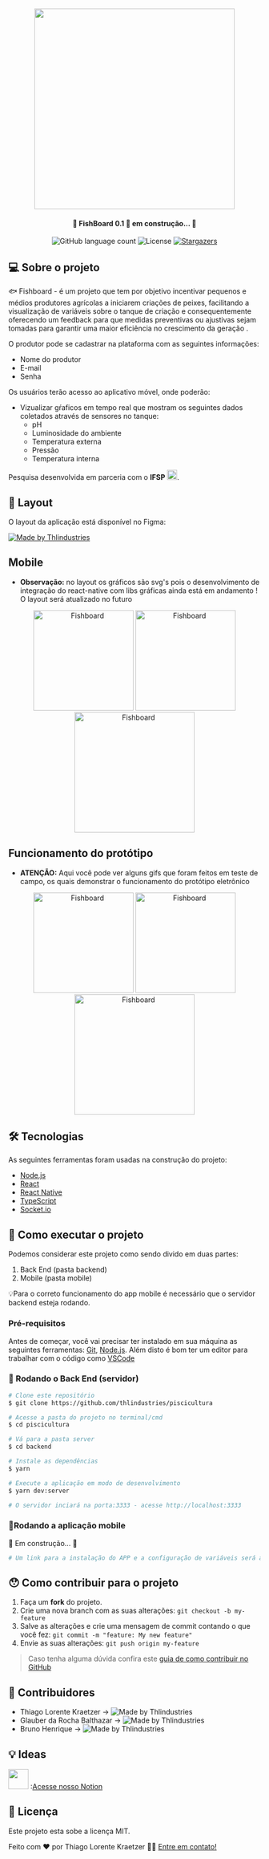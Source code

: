 <h1 align="center">
    <img src="https://i.imgur.com/ceICOgl.png" width="400"/>
</h1>

<h4 align="center"> 
	🚧 FishBoard 0.1 🚀 em construção... 🚧
</h4>

<p align="center">
  <img alt="GitHub language count" src="https://img.shields.io/github/languages/count/thlindustries/piscicultura?color=%2304D361">


  <img alt="License" src="https://img.shields.io/badge/license-MIT-brightgreen">
   <a href="https://github.com/tgmarinho/nlw1/stargazers">
    <img alt="Stargazers" src="https://img.shields.io/github/stars/thlindustries/piscicultura?style=social">
  </a>
</p>


## 💻 Sobre o projeto

🐟 Fishboard - é um projeto que tem por objetivo incentivar pequenos e médios produtores agrícolas a iniciarem criações de peixes, facilitando a visualização de variáveis sobre o tanque de criação e consequentemente oferecendo um feedback para que medidas preventivas ou ajustivas sejam tomadas para garantir uma maior eficiência no crescimento da geração . 

O produtor pode se cadastrar na plataforma com as seguintes informações:
- Nome do produtor
- E-mail
- Senha


Os usuários terão acesso ao aplicativo móvel, onde poderão:
- Vizualizar gŕaficos em tempo real que mostram os seguintes dados coletados através de sensores no tanque:
  - pH
  - Luminosidade do ambiente
  - Temperatura externa
  - Pressão
  - Temperatura interna

Pesquisa desenvolvida em parceria com o **IFSP** <img src="https://i.imgur.com/OYXguD2.png" width="20"/>.


## 🎨 Layout

O layout da aplicação está disponível no Figma:

<a href="https://www.figma.com/file/uawH9rp92GDwFH40CJgjho/FishBoard-new-colors?node-id=0%3A1">
  <img alt="Made by Thlindustries" src="https://img.shields.io/badge/Acessar%20Layout%20-Figma-%2304D361">
</a>


## Mobile 
- **Observação:** no layout os gráficos são svg's pois o desenvolvimento de integração do react-native com libs gráficas ainda está em andamento ! O layout será atualizado no futuro

<p align="center">
  
  <img alt="Fishboard" title="#Fishboard" src="https://i.imgur.com/hu0ncWb.png" width="200px">

  <img alt="Fishboard" title="#Fishboard" src="https://i.imgur.com/nrH4ob1.png" width="200px">

  <img alt="Fishboard" title="#Fishboard" src="https://i.imgur.com/c4UZr1T.gif" width="240px">  
  
</p>

## Funcionamento do protótipo
- **ATENÇÃO:** Aqui você pode ver alguns gifs que foram feitos em teste de campo, os quais demonstrar o funcionamento do protótipo eletrônico

<p align="center">
  
  <img alt="Fishboard" title="#Fishboard" src="https://i.imgur.com/s4shR9k.gif" width="200px">

  <img alt="Fishboard" title="#Fishboard" src="https://i.imgur.com/t2hCgWR.gif" width="200px">

  <img alt="Fishboard" title="#Fishboard" src="https://i.imgur.com/8WazBxx.gif" width="240px">  
  
</p>


## 🛠 Tecnologias

As seguintes ferramentas foram usadas na construção do projeto:

- [Node.js][nodejs]
- [React][reactjs]
- [React Native][rn]
- [TypeScript][typescript]
- [Socket.io][socketio]


## 🚀 Como executar o projeto

Podemos considerar este projeto como sendo divido em duas partes:
1. Back End (pasta backend) 
2. Mobile (pasta mobile)

💡Para o correto funcionamento do app mobile é necessário que o servidor backend esteja rodando.

### Pré-requisitos

Antes de começar, você vai precisar ter instalado em sua máquina as seguintes ferramentas:
[Git](https://git-scm.com), [Node.js][nodejs]. 
Além disto é bom ter um editor para trabalhar com o código como [VSCode][vscode]

### 🎲 Rodando o Back End (servidor)

```bash
# Clone este repositório
$ git clone https://github.com/thlindustries/piscicultura

# Acesse a pasta do projeto no terminal/cmd
$ cd piscicultura

# Vá para a pasta server
$ cd backend

# Instale as dependências
$ yarn

# Execute a aplicação em modo de desenvolvimento
$ yarn dev:server

# O servidor inciará na porta:3333 - acesse http://localhost:3333 
```

### 📱Rodando a aplicação mobile 

🚧 Em construção... 🚧

```bash
# Um link para a instalação do APP e a configuração de variáveis será adiciona aqui assim que o projeto tiver sua primeira release

```

## 😯 Como contribuir para o projeto

1. Faça um **fork** do projeto.
2. Crie uma nova branch com as suas alterações: `git checkout -b my-feature`
3. Salve as alterações e crie uma mensagem de commit contando o que você fez: `git commit -m "feature: My new feature"`
4. Envie as suas alterações: `git push origin my-feature`
> Caso tenha alguma dúvida confira este [guia de como contribuir no GitHub](https://github.com/firstcontributions/first-contributions)


## 👥 Contribuidores
- Thiago Lorente Kraetzer -> 
  <img alt="Made by Thlindustries" src="https://img.shields.io/github/followers/thlindustries?style=social">
- Glauber da Rocha Balthazar ->
  <img alt="Made by Thlindustries" src="https://img.shields.io/github/followers/brunoJSX?style=social">
- Bruno Henrique ->
  <img alt="Made by Thlindustries" src="https://img.shields.io/github/followers/glauberbalthazar83?style=social">

## 💡 Ideas
<img src="https://i.imgur.com/RpAx01c.jpg" width="40"/> :[Acesse nosso Notion](https://www.notion.so/thlindustries/Piscicultura-a3a59193811040d5ab2282011cc8561a) 

## 📝 Licença

Este projeto esta sobe a licença MIT.

Feito com ❤️ por Thiago Lorente Kraetzer 👋🏽 [Entre em contato!](https://www.linkedin.com/in/thiago-kraetzer/)

[nodejs]: https://nodejs.org/
[typescript]: https://www.typescriptlang.org/
[expo]: https://expo.io/
[reactjs]: https://reactjs.org
[rn]: https://facebook.github.io/react-native/
[yarn]: https://yarnpkg.com/
[vscode]: https://code.visualstudio.com/
[vceditconfig]: https://marketplace.visualstudio.com/items?itemName=EditorConfig.EditorConfig
[license]: https://opensource.org/licenses/MIT
[vceslint]: https://marketplace.visualstudio.com/items?itemName=dbaeumer.vscode-eslint
[prettier]: https://marketplace.visualstudio.com/items?itemName=esbenp.prettier-vscode
[rs]: https://rocketseat.com.br
[socketio]: https://socket.io/
